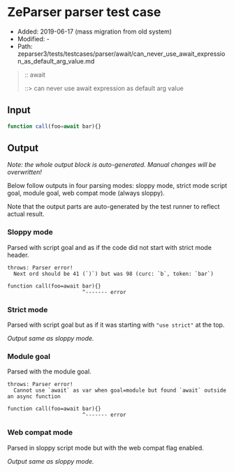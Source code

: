 # ZeParser parser test case

- Added: 2019-06-17 (mass migration from old system)
- Modified: -
- Path: zeparser3/tests/testcases/parser/await/can_never_use_await_expression_as_default_arg_value.md

> :: await
>
> ::> can never use await expression as default arg value

## Input

`````js
function call(foo=await bar){}
`````

## Output

_Note: the whole output block is auto-generated. Manual changes will be overwritten!_

Below follow outputs in four parsing modes: sloppy mode, strict mode script goal, module goal, web compat mode (always sloppy).

Note that the output parts are auto-generated by the test runner to reflect actual result.

### Sloppy mode

Parsed with script goal and as if the code did not start with strict mode header.

`````
throws: Parser error!
  Next ord should be 41 (`)`) but was 98 (curc: `b`, token: `bar`)

function call(foo=await bar){}
                        ^------- error
`````

### Strict mode

Parsed with script goal but as if it was starting with `"use strict"` at the top.

_Output same as sloppy mode._

### Module goal

Parsed with the module goal.

`````
throws: Parser error!
  Cannot use `await` as var when goal=module but found `await` outside an async function

function call(foo=await bar){}
                        ^------- error
`````


### Web compat mode

Parsed in sloppy script mode but with the web compat flag enabled.

_Output same as sloppy mode._
